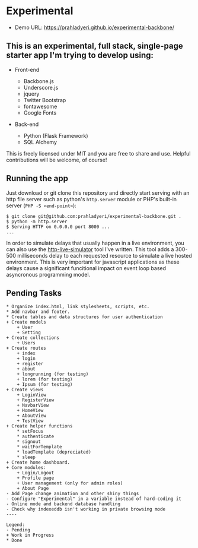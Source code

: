 # Experimental

- Demo URL: https://prahladyeri.github.io/experimental-backbone/

## This is an experimental, full stack, single-page starter app I'm trying to develop using:

- Front-end
	- Backbone.js
	- Underscore.js
	- jquery
	- Twitter Bootstrap
	- fontawesome
	- Google Fonts
	
- Back-end
	- Python (Flask Framework)
	- SQL Alchemy

This is freely licensed under MIT and you are free to share and use.
Helpful contributions will be welcome, of course!

## Running the app

Just download or git clone this repository and directly start serving with an http file server such as python's `http.server` module or PHP's built-in server (`PHP -S <end-point>`):

```
$ git clone git@github.com:prahladyeri/experimental-backbone.git .
$ python -m http.server
$ Serving HTTP on 0.0.0.0 port 8000 ...
...
```

In order to simulate delays that usually happen in a live environment, you can also use the [http-live-simulator](https://github.com/prahladyeri/http-live-simulator) tool I've written. This tool adds a 300-500 milliseconds delay to each requested resource to simulate a live hosted environment. This is very important for javascript applications as these delays cause a significant funcitional impact on event loop based asyncronous programming model.

## Pending Tasks

```
* Organize index.html, link stylesheets, scripts, etc.
* Add navbar and footer.
* Create tables and data structures for user authentication
+ Create models
	+ User
	+ Setting
+ Create collections
	+ Users
+ Create routes
	+ index
	+ login
	+ register
	+ about
	+ longrunning (for testing)
	+ lorem (for testing)
	+ Ipsum (for testing)
+ Create views 
	+ LoginView
	+ RegisterView
	+ NavbarView
	+ HomeView
	+ AboutView
	+ TestView
+ Create helper functions
	* setFocus
	* authenticate
	* signout
	* waitForTemplate
	* loadTemplate (depreciated)
	* sleep
+ Create home dashboard.
+ Core modules:
	+ Login/Logout
	+ Profile page
	+ User management (only for admin roles)
	+ About Page
- Add Page change animation and other shiny things
- Configure "Experimental" in a variable instead of hard-coding it
- Online mode and backend database handling
- Check why indexeddb isn't working in private browsing mode
----

Legend:
- Pending
+ Work in Progress
* Done
```
